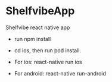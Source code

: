 # ShelfvibeApp
Shelfvibe react native app
- run npm install
- cd ios, then run pod install.

- For ios: react-native run ios
- For android: react-native run-android
